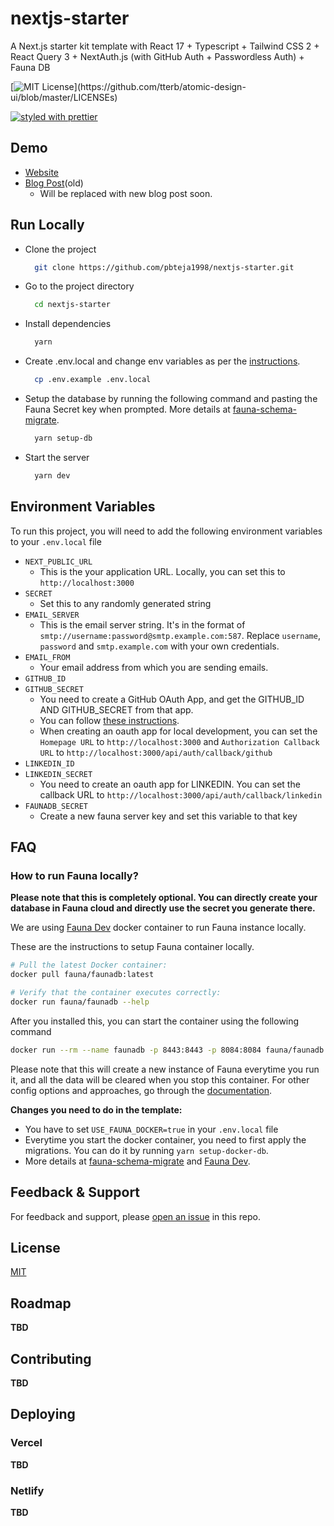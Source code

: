# nextjs-starter

A Next.js starter kit template with React 17 + Typescript + Tailwind CSS 2 + React Query 3 + NextAuth.js (with GitHub Auth + Passwordless Auth) + Fauna DB

[![MIT License](https://img.shields.io/apm/l/atomic-design-ui.svg?)](https://github.com/tterb/atomic-design-ui/blob/master/LICENSEs)

[![styled with prettier](https://img.shields.io/badge/styled_with-prettier-ff69b4.svg)](https://github.com/prettier/prettier)

## Demo

- [Website](https://next-starter.bhanuteja.dev)
- [Blog Post](https://blog.bhanuteja.dev/nextjs-starter-with-authentication-react-17-typescript-tailwind-css-2-eslint?guid=36ac22f4-9641-432a-8837-5ac2f435667a&deviceId=c9650ad1-b0e8-451d-90f0-0df5bab42027)(old)
  - Will be replaced with new blog post soon.

## Run Locally

- Clone the project

  ```bash
    git clone https://github.com/pbteja1998/nextjs-starter.git
  ```

- Go to the project directory

  ```bash
    cd nextjs-starter
  ```

- Install dependencies

  ```bash
    yarn
  ```

- Create .env.local and change env variables as per the [instructions](#environment-variables).

  ```bash
    cp .env.example .env.local
  ```

- Setup the database by running the following command and pasting the Fauna Secret key when prompted. More details at [fauna-schema-migrate](https://github.com/fauna-brecht/fauna-schema-migrate).

  ```bash
    yarn setup-db
  ```

- Start the server

  ```bash
    yarn dev
  ```

## Environment Variables

To run this project, you will need to add the following environment variables to your `.env.local` file

- `NEXT_PUBLIC_URL`
  - This is the your application URL. Locally, you can set this to `http://localhost:3000`
- `SECRET`
  - Set this to any randomly generated string
- `EMAIL_SERVER`
  - This is the email server string. It's in the format of `smtp://username:password@smtp.example.com:587`. Replace `username`, `password` and `smtp.example.com` with your own credentials.
- `EMAIL_FROM`
  - Your email address from which you are sending emails.
- `GITHUB_ID`
- `GITHUB_SECRET`
  - You need to create a GitHub OAuth App, and get the GITHUB_ID AND GITHUB_SECRET from that app.
  - You can follow [these instructions](https://developer.github.com/apps/building-oauth-apps/creating-an-oauth-app/).
  - When creating an oauth app for local development, you can set the `Homepage URL` to `http://localhost:3000` and `Authorization Callback URL` to `http://localhost:3000/api/auth/callback/github`
- `LINKEDIN_ID`
- `LINKEDIN_SECRET`
  - You need to create an oauth app for LINKEDIN. You can set the callback URL to `http://localhost:3000/api/auth/callback/linkedin`
- `FAUNADB_SECRET`
  - Create a new fauna server key and set this variable to that key

## FAQ

### How to run Fauna locally?

**Please note that this is completely optional. You can directly create your database in Fauna cloud and directly use the secret you generate there.**

We are using [Fauna Dev](https://docs.fauna.com/fauna/current/integrations/dev) docker container to run Fauna instance locally.

These are the instructions to setup Fauna container locally.

```bash
# Pull the latest Docker container:
docker pull fauna/faunadb:latest

# Verify that the container executes correctly:
docker run fauna/faunadb --help
```

After you installed this, you can start the container using the following command

```bash
docker run --rm --name faunadb -p 8443:8443 -p 8084:8084 fauna/faunadb
```

Please note that this will create a new instance of Fauna everytime you run it, and all the data will be cleared when you stop this container. For other config options and approaches, go through the [documentation](https://docs.fauna.com/fauna/current/integrations/dev).

**Changes you need to do in the template:**

- You have to set `USE_FAUNA_DOCKER=true` in your `.env.local` file
- Everytime you start the docker container, you need to first apply the migrations. You can do it by running `yarn setup-docker-db`.
- More details at [fauna-schema-migrate](https://github.com/fauna-brecht/fauna-schema-migrate) and [Fauna Dev](https://docs.fauna.com/fauna/current/integrations/dev).

## Feedback & Support

For feedback and support, please [open an issue](https://github.com/pbteja1998/nextjs-starter/issues/new) in this repo.

## License

[MIT](https://choosealicense.com/licenses/mit/)

## Roadmap

**TBD**

## Contributing

**TBD**

## Deploying

### Vercel

**TBD**

### Netlify

**TBD**
